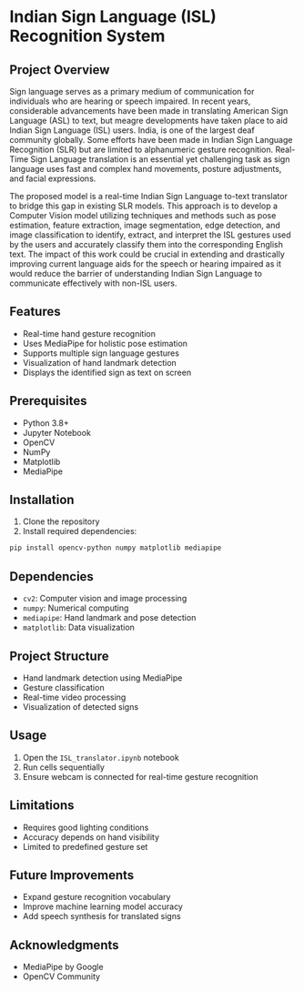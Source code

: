 # Indian Sign Language (ISL) Recognition System

## Project Overview

Sign language serves as a primary medium of communication for individuals who are hearing or speech impaired. In recent years, considerable advancements have been made in translating American Sign Language (ASL) to text, but meagre developments have taken place to aid Indian Sign Language (ISL) users. India, is one of the largest deaf community globally. Some efforts have been made in Indian Sign Language Recognition (SLR) but are limited to alphanumeric gesture recognition. Real-Time Sign Language translation is an essential yet challenging task as sign language uses fast and complex hand movements, posture adjustments, and facial expressions. 
 
The proposed model is a real-time Indian Sign Language to-text translator to bridge this gap in existing SLR models. This approach is to develop a Computer Vision model utilizing techniques and methods such as pose estimation, feature extraction, image segmentation, edge detection, and image classification to identify, extract, and interpret the ISL gestures used by the users and accurately classify them into the corresponding English text. The impact of this work could be crucial in extending and drastically improving current language aids for the speech or hearing impaired as it would reduce the barrier of understanding Indian Sign Language to communicate effectively with non-ISL users.   



## Features
- Real-time hand gesture recognition
- Uses MediaPipe for holistic pose estimation
- Supports multiple sign language gestures
- Visualization of hand landmark detection
- Displays the identified sign as text on screen 

## Prerequisites
- Python 3.8+
- Jupyter Notebook
- OpenCV
- NumPy
- Matplotlib
- MediaPipe

## Installation
1. Clone the repository
2. Install required dependencies:
```bash
pip install opencv-python numpy matplotlib mediapipe
```

## Dependencies
- `cv2`: Computer vision and image processing
- `numpy`: Numerical computing
- `mediapipe`: Hand landmark and pose detection
- `matplotlib`: Data visualization

## Project Structure
- Hand landmark detection using MediaPipe
- Gesture classification 
- Real-time video processing
- Visualization of detected signs

## Usage
1. Open the `ISL_translator.ipynb` notebook
2. Run cells sequentially
3. Ensure webcam is connected for real-time gesture recognition

## Limitations
- Requires good lighting conditions
- Accuracy depends on hand visibility
- Limited to predefined gesture set

## Future Improvements
- Expand gesture recognition vocabulary
- Improve machine learning model accuracy
- Add speech synthesis for translated signs

## Acknowledgments
- MediaPipe by Google
- OpenCV Community